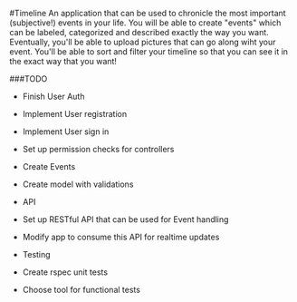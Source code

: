 #Timeline
An application that can be used to chronicle the most important (subjective!) events in your life. You will be able to create "events" which can be labeled, categorized and described exactly the way you want. Eventually, you'll be able to upload pictures that can go along wiht your event. You'll be able to sort and filter your timeline so that you can see it in the exact way that you want!

###TODO
* Finish User Auth
 * Implement User registration
 * Implement User sign in
 * Set up permission checks for controllers
 
* Create Events
 * Create model with validations
 
* API
 * Set up RESTful API that can be used for Event handling
 * Modify app to consume this API for realtime updates

* Testing
 * Create rspec unit tests
 * Choose tool for functional tests


